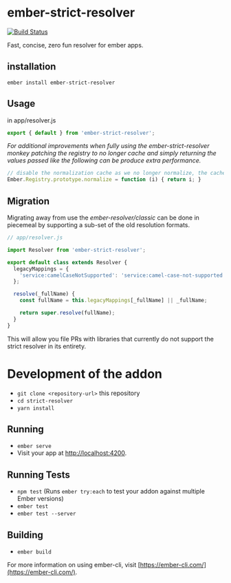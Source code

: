 # ember-strict-resolver

[![Build Status](https://travis-ci.org/stefanpenner/ember-strict-resolver.svg?branch=master)](https://travis-ci.org/stefanpenner/ember-strict-resolver)

Fast, concise, zero fun resolver for ember apps.

## installation
```
ember install ember-strict-resolver
```

## Usage

in app/resolver.js
```js
export { default } from 'ember-strict-resolver';
```

_For additional improvements when fully using the ember-strict-resolver monkey patching the registry to no longer cache and simply returning the values passed like the following can be produce extra performance._

```js
// disable the normalization cache as we no longer normalize, the cache has become a bottle neck.
Ember.Registry.prototype.normalize = function (i) { return i; }
```

## Migration

Migrating away from use the _ember-resolver/classic_ can be done in piecemeal by supporting a sub-set of the old resolution formats.

```js
// app/resolver.js

import Resolver from 'ember-strict-resolver';

export default class extends Resolver {
  legacyMappings = {
    'service:camelCaseNotSupported': 'service:camel-case-not-supported'
  };

  resolve(_fullName) {
    const fullName = this.legacyMappings[_fullName] || _fullName;

    return super.resolve(fullName);
  }
}
```

This will allow you file PRs with libraries that currently do not support the strict resolver in its entirety.

# Development of the addon

* `git clone <repository-url>` this repository
* `cd strict-resolver`
* `yarn install`

## Running

* `ember serve`
* Visit your app at [http://localhost:4200](http://localhost:4200).

## Running Tests

* `npm test` (Runs `ember try:each` to test your addon against multiple Ember versions)
* `ember test`
* `ember test --server`

## Building

* `ember build`

For more information on using ember-cli, visit [https://ember-cli.com/](https://ember-cli.com/).

